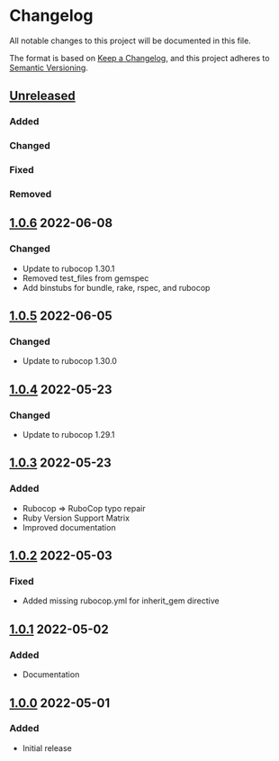 # Changelog
All notable changes to this project will be documented in this file.

The format is based on [Keep a Changelog](https://keepachangelog.com/en/1.0.0/),
and this project adheres to [Semantic Versioning](https://semver.org/spec/v2.0.0.html).

## [Unreleased]
### Added

### Changed

### Fixed

### Removed

## [1.0.6] 2022-06-08
### Changed
* Update to rubocop 1.30.1
* Removed test_files from gemspec
* Add binstubs for bundle, rake, rspec, and rubocop

## [1.0.5] 2022-06-05
### Changed
* Update to rubocop 1.30.0

## [1.0.4] 2022-05-23
### Changed
* Update to rubocop 1.29.1

## [1.0.3] 2022-05-23
### Added
* Rubocop => RuboCop typo repair
* Ruby Version Support Matrix
* Improved documentation

## [1.0.2] 2022-05-03
### Fixed
* Added missing rubocop.yml for inherit_gem directive

## [1.0.1] 2022-05-02
### Added
* Documentation

## [1.0.0] 2022-05-01
### Added
* Initial release

[Unreleased]: https://github.com/rubocop-lts/rubocop-ruby3_1/compare/v1.0.6...HEAD
[1.0.6]: https://github.com/rubocop-lts/rubocop-ruby3_1/compare/v1.0.5...v1.0.6
[1.0.5]: https://github.com/rubocop-lts/rubocop-ruby3_1/compare/v1.0.4...v1.0.5
[1.0.4]: https://github.com/rubocop-lts/rubocop-ruby3_1/compare/v1.0.3...v1.0.4
[1.0.3]: https://github.com/rubocop-lts/rubocop-ruby3_1/compare/v1.0.2...v1.0.3
[1.0.2]: https://github.com/rubocop-lts/rubocop-ruby3_1/compare/v1.0.1...v1.0.2
[1.0.1]: https://github.com/rubocop-lts/rubocop-ruby3_1/compare/v1.0.0...v1.0.1
[1.0.0]: https://github.com/rubocop-lts/rubocop-ruby3_1/compare/c4cc8fb6374d338e2c328812b4f74c78dfe5cfbd...v1.0.0
